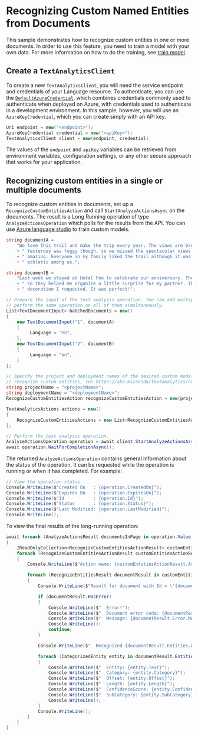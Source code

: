 # Recognizing Custom Named Entities from Documents

This sample demonstrates how to recognize custom entities in one or more documents. In order to use this feature, you need to train a model with your own data. For more information on how to do the training, see [train model][train_model].

## Create a `TextAnalyticsClient`

To create a new `TextAnalyticsClient`, you will need the service endpoint and credentials of your Language resource. To authenticate, you can use the [`DefaultAzureCredential`][DefaultAzureCredential], which combines credentials commonly used to authenticate when deployed on Azure, with credentials used to authenticate in a development environment. In this sample, however, you will use an `AzureKeyCredential`, which you can create simply with an API key.

```C# Snippet:CreateTextAnalyticsClient
Uri endpoint = new("<endpoint>");
AzureKeyCredential credential = new("<apiKey>");
TextAnalyticsClient client = new(endpoint, credential);
```

The values of the `endpoint` and `apiKey` variables can be retrieved from environment variables, configuration settings, or any other secure approach that works for your application.

## Recognizing custom entities in a single or multiple documents

To recognize custom entities in documents, set up a `RecognizeCustomEntitiesAction` and call `StartAnalyzeActionsAsync` on the documents. The result is a Long Running operation of type `AnalyzeActionsOperation` which polls for the results from the API. You can use [Azure language studio][azure_language_studio] to train custom models.

```C# Snippet:Sample8_RecognizeCustomEntitiesAsync
string documentA =
    "We love this trail and make the trip every year. The views are breathtaking and well worth the hike!"
    + " Yesterday was foggy though, so we missed the spectacular views. We tried again today and it was"
    + " amazing. Everyone in my family liked the trail although it was too challenging for the less"
    + " athletic among us.";

string documentB =
    "Last week we stayed at Hotel Foo to celebrate our anniversary. The staff knew about our anniversary"
    + " so they helped me organize a little surprise for my partner. The room was clean and with the"
    + " decoration I requested. It was perfect!";

// Prepare the input of the text analysis operation. You can add multiple documents to this list and
// perform the same operation on all of them simultaneously.
List<TextDocumentInput> batchedDocuments = new()
{
    new TextDocumentInput("1", documentA)
    {
         Language = "en",
    },
    new TextDocumentInput("2", documentB)
    {
         Language = "en",
    }
};

// Specify the project and deployment names of the desired custom model. To train your own custom model to
// recognize custom entities, see https://aka.ms/azsdk/textanalytics/customentityrecognition.
string projectName = "<projectName>";
string deploymentName = "<deploymentName>";
RecognizeCustomEntitiesAction recognizeCustomEntitiesAction = new(projectName, deploymentName);

TextAnalyticsActions actions = new()
{
    RecognizeCustomEntitiesActions = new List<RecognizeCustomEntitiesAction>() { recognizeCustomEntitiesAction }
};

// Perform the text analysis operation.
AnalyzeActionsOperation operation = await client.StartAnalyzeActionsAsync(batchedDocuments, actions);
await operation.WaitForCompletionAsync();
```

The returned `AnalyzeActionsOperation` contains general information about the status of the operation. It can be requested while the operation is running or when it has completed. For example:

```C# Snippet:Sample8_RecognizeCustomEntitiesAsync_ViewOperationStatus
// View the operation status.
Console.WriteLine($"Created On   : {operation.CreatedOn}");
Console.WriteLine($"Expires On   : {operation.ExpiresOn}");
Console.WriteLine($"Id           : {operation.Id}");
Console.WriteLine($"Status       : {operation.Status}");
Console.WriteLine($"Last Modified: {operation.LastModified}");
Console.WriteLine();
```

To view the final results of the long-running operation:

```C# Snippet:Sample8_RecognizeCustomEntitiesAsync_ViewResults
await foreach (AnalyzeActionsResult documentsInPage in operation.Value)
{
    IReadOnlyCollection<RecognizeCustomEntitiesActionResult> customEntitiesActionResults = documentsInPage.RecognizeCustomEntitiesResults;
    foreach (RecognizeCustomEntitiesActionResult customEntitiesActionResult in customEntitiesActionResults)
    {
        Console.WriteLine($"Action name: {customEntitiesActionResult.ActionName}");

        foreach (RecognizeEntitiesResult documentResult in customEntitiesActionResult.DocumentsResults)
        {
            Console.WriteLine($"Result for document with Id = \"{documentResult.Id}\":");

            if (documentResult.HasError)
            {
                Console.WriteLine($"  Error!");
                Console.WriteLine($"  Document error code: {documentResult.Error.ErrorCode}");
                Console.WriteLine($"  Message: {documentResult.Error.Message}");
                Console.WriteLine();
                continue;
            }

            Console.WriteLine($"  Recognized {documentResult.Entities.Count} entities:");

            foreach (CategorizedEntity entity in documentResult.Entities)
            {
                Console.WriteLine($"  Entity: {entity.Text}");
                Console.WriteLine($"  Category: {entity.Category}");
                Console.WriteLine($"  Offset: {entity.Offset}");
                Console.WriteLine($"  Length: {entity.Length}");
                Console.WriteLine($"  ConfidenceScore: {entity.ConfidenceScore}");
                Console.WriteLine($"  SubCategory: {entity.SubCategory}");
                Console.WriteLine();
            }
            Console.WriteLine();
        }
    }
}
```

<!-- LINKS -->
[train_model]: https://aka.ms/azsdk/textanalytics/customentityrecognition
[azure_language_studio]: https://language.azure.com/
[README]: https://github.com/Azure/azure-sdk-for-net/blob/main/sdk/textanalytics/Azure.AI.TextAnalytics/README.md
[DefaultAzureCredential]: https://github.com/Azure/azure-sdk-for-net/blob/main/sdk/identity/Azure.Identity/README.md
